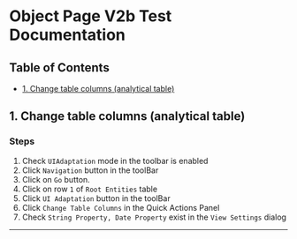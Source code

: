 # Object Page V2b Test Documentation

## Table of Contents

- [1. Change table columns (analytical table)](#1-change-table-columns-analytical-table)

<a id="1-change-table-columns-analytical-table"></a>
## 1. Change table columns (analytical table)

### Steps

1. Check `UIAdaptation` mode in the toolbar is enabled
2. Click `Navigation` button in the toolBar
3. Click on `Go` button.
4. Click on row `1` of `Root Entities` table 
5. Click `UI Adaptation` button in the toolBar
6. Click `Change Table Columns` in the Quick Actions Panel
7. Check `String Property, Date Property` exist in the `View Settings` dialog

---

